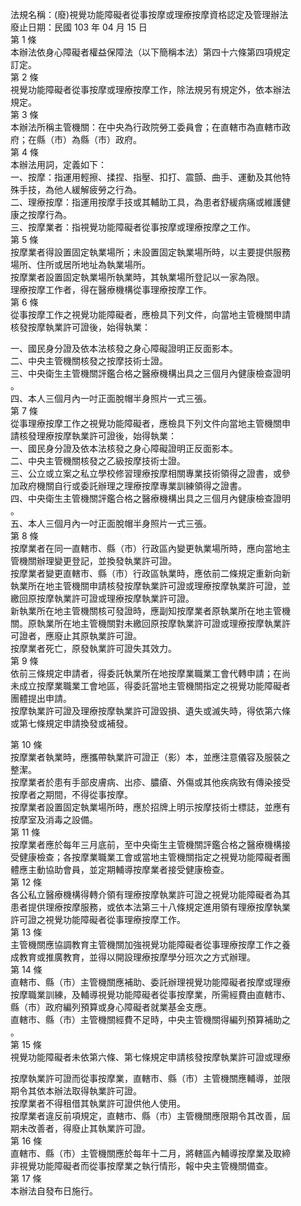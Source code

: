 法規名稱：(廢)視覺功能障礙者從事按摩或理療按摩資格認定及管理辦法  
廢止日期：民國 103 年 04 月 15 日  
第 1 條  
本辦法依身心障礙者權益保障法（以下簡稱本法）第四十六條第四項規定  
訂定。  
第 2 條  
視覺功能障礙者從事按摩或理療按摩工作，除法規另有規定外，依本辦法  
規定。  
第 3 條  
本辦法所稱主管機關：在中央為行政院勞工委員會；在直轄市為直轄市政  
府；在縣（市）為縣（市）政府。  
第 4 條  
本辦法用詞，定義如下：  
一、按摩：指運用輕擦、揉捏、指壓、扣打、震顫、曲手、運動及其他特  
殊手技，為他人緩解疲勞之行為。  
二、理療按摩：指運用按摩手技或其輔助工具，為患者舒緩病痛或維護健  
康之按摩行為。  
三、按摩業者：指視覺功能障礙者從事按摩或理療按摩之工作。  
第 5 條  
按摩業者得設置固定執業場所；未設置固定執業場所時，以主要提供服務  
場所、住所或居所地址為執業場所。  
按摩業者設置固定執業場所執業時，其執業場所登記以一家為限。  
理療按摩工作者，得在醫療機構從事理療按摩工作。  
第 6 條  
從事按摩工作之視覺功能障礙者，應檢具下列文件，向當地主管機關申請  
核發按摩執業許可證後，始得執業：  


一、國民身分證及依本法核發之身心障礙證明正反面影本。  
二、中央主管機關核發之按摩技術士證。  
三、中央衛生主管機關評鑑合格之醫療機構出具之三個月內健康檢查證明  
。  
四、本人三個月內一吋正面脫帽半身照片一式三張。  
第 7 條  
從事理療按摩工作之視覺功能障礙者，應檢具下列文件向當地主管機關申  
請核發理療按摩執業許可證後，始得執業：  
一、國民身分證及依本法核發之身心障礙證明正反面影本。  
二、中央主管機關核發之乙級按摩技術士證。  
三、公立或立案之私立學校修習理療按摩相關專業技術領得之證書，或參  
加政府機關自行或委託辦理之理療按摩專業訓練領得之證書。  
四、中央衛生主管機關評鑑合格之醫療機構出具之三個月內健康檢查證明  
。  
五、本人三個月內一吋正面脫帽半身照片一式三張。  
第 8 條  
按摩業者在同一直轄市、縣（市）行政區內變更執業場所時，應向當地主  
管機關辦理變更登記，並換發執業許可證。  
按摩業者變更直轄市、縣（市）行政區執業時，應依前二條規定重新向新  
執業所在地主管機關申請核發按摩執業許可證或理療按摩執業許可證，並  
繳回原按摩執業許可證或理療按摩執業許可證。  
新執業所在地主管機關核可發證時，應副知按摩業者原執業所在地主管機  
關。原執業所在地主管機關對未繳回原按摩執業許可證或理療按摩執業許  
可證者，應廢止其原執業許可證。  
按摩業者死亡，原發執業許可證失其效力。  
第 9 條  
依前三條規定申請者，得委託執業所在地按摩業職業工會代轉申請；在尚  
未成立按摩業職業工會地區，得委託當地主管機關指定之視覺功能障礙者  
團體提出申請。  
按摩執業許可證及理療按摩執業許可證毀損、遺失或滅失時，得依第六條  
或第七條規定申請換發或補發。  


第 10 條  
按摩業者執業時，應攜帶執業許可證正（影）本，並應注意儀容及服裝之  
整潔。  
按摩業者於患有手部皮膚病、出疹、膿瘡、外傷或其他疾病致有傳染接受  
按摩者之期間，不得從事按摩。  
按摩業者設置固定執業場所時，應於招牌上明示按摩技術士標誌，並應有  
按摩室及消毒之設備。  
第 11 條  
按摩業者應於每年三月底前，至中央衛生主管機關評鑑合格之醫療機構接  
受健康檢查；各按摩業職業工會或當地主管機關指定之視覺功能障礙者團  
體應主動協助會員，並定期輔導按摩業者接受健康檢查。  
第 12 條  
各公私立醫療機構得轉介領有理療按摩執業許可證之視覺功能障礙者為其  
患者提供理療按摩服務，或依本法第三十八條規定進用領有理療按摩執業  
許可證之視覺功能障礙者從事理療按摩工作。  
第 13 條  
主管機關應協調教育主管機關加強視覺功能障礙者從事理療按摩工作之養  
成教育或推廣教育，並得以開設理療按摩學分班次之方式辦理。  
第 14 條  
直轄市、縣（市）主管機關應補助、委託辦理視覺功能障礙者按摩或理療  
按摩職業訓練，及輔導視覺功能障礙者從事按摩業，所需經費由直轄市、  
縣（市）政府編列預算或身心障礙者就業基金支應。  
直轄市、縣（市）主管機關經費不足時，中央主管機關得編列預算補助之  
。  
第 15 條  
視覺功能障礙者未依第六條、第七條規定申請核發按摩執業許可證或理療  


按摩執業許可證而從事按摩業，直轄市、縣（市）主管機關應輔導，並限  
期令其依本辦法取得執業許可證。  
按摩業者不得租借其執業許可證供他人使用。  
按摩業者違反前項規定，直轄市、縣（市）主管機關應限期令其改善，屆  
期未改善者，得廢止其執業許可證。  
第 16 條  
直轄市、縣（市）主管機關應於每年十二月，將轄區內輔導按摩業及取締  
非視覺功能障礙者而從事按摩業之執行情形，報中央主管機關備查。  
第 17 條  
本辦法自發布日施行。  


